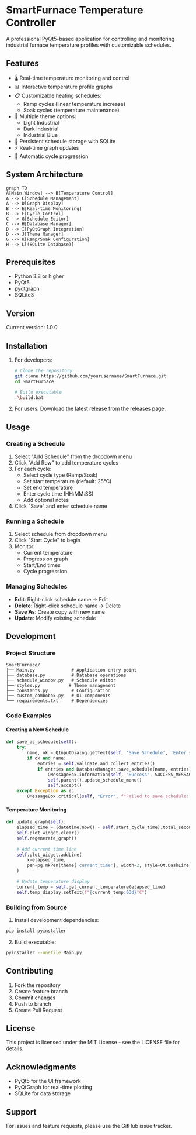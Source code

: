 # SmartFurnace Temperature Controller

A professional PyQt5-based application for controlling and monitoring industrial furnace temperature profiles with customizable schedules.

## Features

- 🌡️ Real-time temperature monitoring and control
- 📊 Interactive temperature profile graphs
- 📋 Customizable heating schedules:
  - Ramp cycles (linear temperature increase)
  - Soak cycles (temperature maintenance)
- 🎨 Multiple theme options:
  - Light Industrial
  - Dark Industrial
  - Industrial Blue
- 💾 Persistent schedule storage with SQLite
- ⚡ Real-time graph updates
- 🔄 Automatic cycle progression

## System Architecture
```mermaid
graph TD
A[Main Window] --> B[Temperature Control]
A --> C[Schedule Management]
A --> D[Graph Display]
B --> E[Real-time Monitoring]
B --> F[Cycle Control]
C --> G[Schedule Editor]
C --> H[Database Manager]
D --> I[PyQtGraph Integration]
D --> J[Theme Manager]
G --> K[Ramp/Soak Configuration]
H --> L[(SQLite Database)]
```
## Prerequisites

- Python 3.8 or higher
- PyQt5
- pyqtgraph
- SQLite3

## Version
Current version: 1.0.0

## Installation

1. For developers:
   ```bash
   # Clone the repository
   git clone https://github.com/yourusername/SmartFurnace.git
   cd SmartFurnace

   # Build executable
   .\build.bat
   ```

2. For users:
   Download the latest release from the releases page.

## Usage

### Creating a Schedule

1. Select "Add Schedule" from the dropdown menu
2. Click "Add Row" to add temperature cycles
3. For each cycle:
   - Select cycle type (Ramp/Soak)
   - Set start temperature (default: 25°C)
   - Set end temperature
   - Enter cycle time (HH:MM:SS)
   - Add optional notes
4. Click "Save" and enter schedule name

### Running a Schedule

1. Select schedule from dropdown menu
2. Click "Start Cycle" to begin
3. Monitor:
   - Current temperature
   - Progress on graph
   - Start/End times
   - Cycle progression

### Managing Schedules

- **Edit**: Right-click schedule name → Edit
- **Delete**: Right-click schedule name → Delete
- **Save As**: Create copy with new name
- **Update**: Modify existing schedule

## Development

### Project Structure

```
SmartFurnace/
├── Main.py              # Application entry point
├── database.py          # Database operations
├── schedule_window.py   # Schedule editor
├── styles.py           # Theme management
├── constants.py         # Configuration
├── custom_combobox.py   # UI components
└── requirements.txt     # Dependencies
```

### Code Examples

#### Creating a New Schedule
```python
def save_as_schedule(self):
    try:
        name, ok = QInputDialog.getText(self, 'Save Schedule', 'Enter schedule name:')
        if ok and name:
            entries = self.validate_and_collect_entries()
            if entries and DatabaseManager.save_schedule(name, entries):
                QMessageBox.information(self, "Success", SUCCESS_MESSAGES['save_success'])
                self.parent().update_schedule_menu()
                self.accept()
    except Exception as e:
        QMessageBox.critical(self, "Error", f"Failed to save schedule: {str(e)}")
```

#### Temperature Monitoring
```python
def update_graph(self):
    elapsed_time = (datetime.now() - self.start_cycle_time).total_seconds() / 60
    self.plot_widget.clear()
    self.regenerate_graph()
    
    # Add current time line
    self.plot_widget.addLine(
        x=elapsed_time, 
        pen=pg.mkPen(theme['current_time'], width=2, style=Qt.DashLine)
    )

    # Update temperature display
    current_temp = self.get_current_temperature(elapsed_time)
    self.temp_display.setText(f"{current_temp:03d}°C")
```

### Building from Source

1. Install development dependencies:
```bash
pip install pyinstaller
```

2. Build executable:
```bash
pyinstaller --onefile Main.py
```

## Contributing

1. Fork the repository
2. Create feature branch
3. Commit changes
4. Push to branch
5. Create Pull Request

## License

This project is licensed under the MIT License - see the LICENSE file for details.

## Acknowledgments

- PyQt5 for the UI framework
- PyQtGraph for real-time plotting
- SQLite for data storage

## Support

For issues and feature requests, please use the GitHub issue tracker.